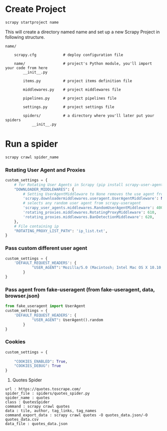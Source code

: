 # Create Project
```python
scrapy startproject name
```
This will create a directory named name and set up a new Scrapy Project in following structure.

    name/

        scrapy.cfg            # deploy configuration file

        name/                 # project's Python module, you'll import your code from here
            __init__.py
    
            items.py          # project items definition file
    
            middlewares.py    # project middlewares file
    
            pipelines.py      # project pipelines file
    
            settings.py       # project settings file
    
            spiders/          # a directory where you'll later put your spiders
                __init__.py


# Run a spider

```python
scrapy crawl spider_name
```


### Rotating User Agent and Proxies
```python
custom_settings = {  
    # for Rotating User Agents in Scrapy (pip install scrapy-user-agents)
    "DOWNLOADER_MIDDLEWARES": {  
        # Setting UserAgentMiddleware to None removes the use agent from request headers
        'scrapy.downloadermiddlewares.useragent.UserAgentMiddleware': None,
        # selects any random user agent from scrapy-useragent 
        'scrapy_user_agents.middlewares.RandomUserAgentMiddleware': 400,
        'rotating_proxies.middlewares.RotatingProxyMiddleware': 610,
        'rotating_proxies.middlewares.BanDetectionMiddleware': 620, 
    }, 
    # File containing ip
    "ROTATING_PROXY_LIST_PATH": 'ip_list.txt',
}
```

### Pass custom different user agent
```python
custom_settings = { 
    'DEFAULT_REQUEST_HEADERS': {
            "USER_AGENT":'Mozilla/5.0 (Macintosh; Intel Mac OS X 10.10; rv:39.0) Gecko/20100101 Firefox/39.0'
        }
}
```

### Pass agent from fake-useragent (from fake-useragent, data, browser.json)
```python
from fake_useragent import UserAgent
custom_settings = { 
    'DEFAULT_REQUEST_HEADERS': {
            "USER_AGENT": UserAgent().random
        }
}
```

### Cookies
```python
custom_settings = { 
    
    "COOKIES_ENABLED": True, 
    "COOKIES_DEBUG": True
}
```


1. Quotes Spider
```
url : https://quotes.toscrape.com/
spider_file : spiders/quotes_spider.py
spider_name : quotes
class : QuotesSpider
command : scrapy crawl quotes
data : tile, author, tag_links, tag_names
command_export_data : scrapy crawl quotes -O quotes_data.json/-O quotes_data.csv
data_file : quotes_data.json
```